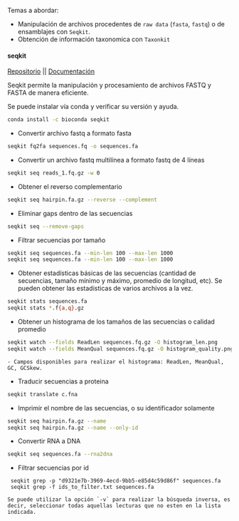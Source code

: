 Temas a abordar:
- Manipulación de archivos procedentes de `raw data` (`fasta`, `fastq`) o de ensamblajes con `Seqkit`.
- Obtención de información taxonomica con `Taxonkit`

#### seqkit
[Repositorio](https://github.com/shenwei356/seqkit) || [Documentación](https://bioinf.shenwei.me/seqkit/usage/)

Seqkit permite la manipulación y procesamiento de archivos FASTQ y FASTA de manera eficiente.

Se puede instalar vía conda y verificar su versión y ayuda.
```bash
conda install -c bioconda seqkit
```

- Convertir archivo fastq a formato fasta
```bash
seqkit fq2fa sequences.fq -o sequences.fa
```

- Convertir un archivo fastq multilínea a formato fastq de 4 líneas
```bash
seqkit seq reads_1.fq.gz -w 0
```

- Obtener el reverso complementario
 ```bash
 seqkit seq hairpin.fa.gz --reverse --complement
```

- Eliminar gaps dentro de las secuencias
```bash
seqkit seq --remove-gaps
```

- Filtrar secuencias por tamaño
```bash
seqkit seq sequences.fa --min-len 100 --max-len 1000
seqkit seq sequences.fa --min-len 100 --max-len 1000
```

- Obtener estadísticas básicas de las secuencias (cantidad de secuencias, tamaño mínimo y máximo, promedio de longitud, etc). Se pueden obtener las estadisticas de varios archivos a la vez.
```bash
seqkit stats sequences.fa
seqkit stats *.f{a,q}.gz
```

- Obtener un histograma de los tamaños de las secuencias o calidad promedio
```bash
seqkit watch --fields ReadLen sequences.fq.gz -O histogram_len.png
seqkit watch --fields MeanQual sequences.fq.gz -O histogram_quality.png

```
	- Campos disponibles para realizar el histograma: ReadLen, MeanQual, GC, GCSkew.

- Traducir secuencias a proteina
```bash
seqkit translate c.fna
```

- Imprimir el nombre de las secuencias, o su identificador solamente
```bash
seqkit seq hairpin.fa.gz --name
seqkit seq hairpin.fa.gz --name --only-id
```

- Convertir RNA a DNA
```bash
seqkit seq sequences.fa --rna2dna
```

- Filtrar secuencias por id
```
 seqkit grep -p "d9321e7b-3969-4ecd-9bb5-e85d4c59d86f" sequences.fa
 seqkit grep -f ids_to_filter.txt sequences.fa
```
	Se puede utilizar la opción `-v` para realizar la búsqueda inversa, es decir, seleccionar todas aquellas lecturas que no esten en la lista indicada.